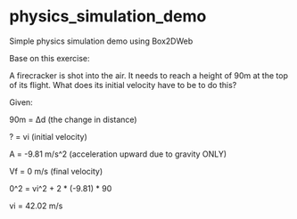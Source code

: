 physics_simulation_demo
=======================

Simple physics simulation demo using Box2DWeb

Base on this exercise: 

A firecracker is shot into the air. It needs to reach a height of 90m at the top of its flight. What does its initial velocity 
have to be to do this? 
 
Given: 

 90m = Δd (the change in distance) 
 
 ? = vi (initial velocity) 
 
 A = -9.81 m/s^2 (acceleration upward due to gravity ONLY) 
 
 Vf = 0 m/s (final velocity) 
 
 0^2 = vi^2 + 2 * (-9.81) * 90 
 
 vi = 42.02 m/s 
 


